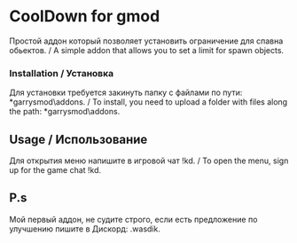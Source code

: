 # CoolDown for gmod

Простой аддон который позволяет установить ограничение для спавна обьектов. / 
A simple addon that allows you to set a limit for spawn objects.

### Installation / Установка

Для установки требуется закинуть папку с файлами по пути: *garrysmod\addons. / 
To install, you need to upload a folder with files along the path: *garrysmod\addons.

## Usage / Использование

Для открытия меню напишите в игровой чат !kd. / 
To open the menu, sign up for the game chat !kd.

## P.s

Мой первый аддон, не судите строго, если есть предложение по улучшению пишите в Дискорд: .wasdik.
